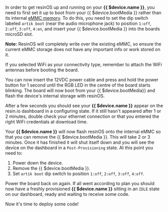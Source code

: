 In order to get resinOS up and running on your **{{ $device.name }}**, you need to first set it up to boot from your {{ $device.bootMedia }} rather than its
internal [eMMC memory][emmc-link]. To do this, you need to set the dip switch labeled `artik boot` (near the audio microphone jack) to position `1:off`, `2:off`, `3:off`, `4:on`, and insert your {{ $device.bootMedia }}
into the boards microSD slot.

__Note:__ ResinOS will completely write over the existing eMMC, so ensure the current eMMC storage does not have any important info or work stored on it.

If you selected WiFi as your connectivity type, remember to attach the WiFi antennas before booting the board.

You can now insert the 12VDC power cable and press and hold the power button for 1 second until the RGB LED in the centre of the board starts blinking. The board will now boot from your {{ $device.bootMedia}} and flash the device's internal storage with resinOS.

After a few seconds you should see your **{{ $device.name }}** appear on the resin.io dashboard in a configuring state.
If it still hasn't appeared after 1 or 2 minutes, double check your ethernet connection or that you entered the right WiFi credentials at download time.

Your **{{ $device.name }}** will now flash resinOS onto the internal eMMC so that you can remove the {{ $device.bootMedia }}. This will take 2 or 3 minutes. Once it has finished it will shut itself down and you will see the device on the dashboard in a `Post-Provisioning` state.
At this point you need to:

1. Power down the device.
2. Remove the {{ $device.bootMedia }}.
3. Set `artik boot` dip switch to position `1:off`, `2:off`, `3:off`, `4:off`.

Power the board back on again. If all went according to plan you should
now have a freshly provisioned **{{ $device.name }}** sitting in an `IDLE` state on our dashboard, ready and waiting to receive some code.

Now it's time to deploy some code!

[emmc-link]:http://www.datalight.com/solutions/technologies/emmc/what-is-emmc
